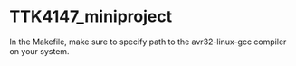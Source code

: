# TTK4147_miniproject
In the Makefile, make sure to specify path to the avr32-linux-gcc compiler on your system.
